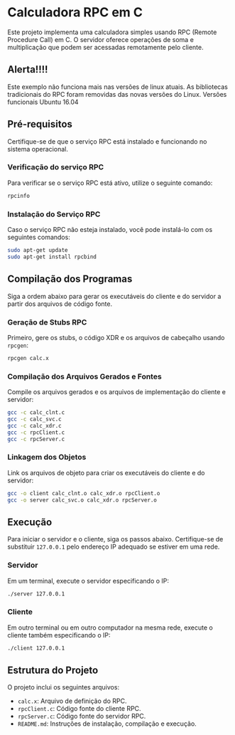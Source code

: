 # Calculadora RPC em C

Este projeto implementa uma calculadora simples usando RPC (Remote Procedure Call) em C. O servidor oferece operações de soma e multiplicação que podem ser acessadas remotamente pelo cliente.

## Alerta!!!!

Este exemplo não funciona mais nas versões de linux atuais. As bibliotecas tradicionais do RPC foram removidas das novas versões do Linux. Versões funcionais Ubuntu 16.04

## Pré-requisitos

Certifique-se de que o serviço RPC está instalado e funcionando no sistema operacional.

### Verificação do serviço RPC

Para verificar se o serviço RPC está ativo, utilize o seguinte comando:

```bash
rpcinfo
```

### Instalação do Serviço RPC

Caso o serviço RPC não esteja instalado, você pode instalá-lo com os seguintes comandos:

```bash
sudo apt-get update
sudo apt-get install rpcbind
```

## Compilação dos Programas

Siga a ordem abaixo para gerar os executáveis do cliente e do servidor a partir dos arquivos de código fonte.

### Geração de Stubs RPC

Primeiro, gere os stubs, o código XDR e os arquivos de cabeçalho usando `rpcgen`:

```bash
rpcgen calc.x
```

### Compilação dos Arquivos Gerados e Fontes

Compile os arquivos gerados e os arquivos de implementação do cliente e servidor:

```bash
gcc -c calc_clnt.c
gcc -c calc_svc.c
gcc -c calc_xdr.c
gcc -c rpcClient.c
gcc -c rpcServer.c
```

### Linkagem dos Objetos

Link os arquivos de objeto para criar os executáveis do cliente e do servidor:

```bash
gcc -o client calc_clnt.o calc_xdr.o rpcClient.o
gcc -o server calc_svc.o calc_xdr.o rpcServer.o
```

## Execução

Para iniciar o servidor e o cliente, siga os passos abaixo. Certifique-se de substituir `127.0.0.1` pelo endereço IP adequado se estiver em uma rede.

### Servidor

Em um terminal, execute o servidor especificando o IP:

```bash
./server 127.0.0.1
```

### Cliente

Em outro terminal ou em outro computador na mesma rede, execute o cliente também especificando o IP:

```bash
./client 127.0.0.1
```

## Estrutura do Projeto

O projeto inclui os seguintes arquivos:

- `calc.x`: Arquivo de definição do RPC.
- `rpcClient.c`: Código fonte do cliente RPC.
- `rpcServer.c`: Código fonte do servidor RPC.
- `README.md`: Instruções de instalação, compilação e execução.